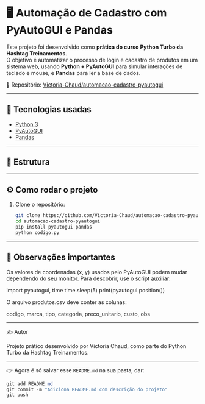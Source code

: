# 🖥️ Automação de Cadastro com PyAutoGUI e Pandas

Este projeto foi desenvolvido como **prática do curso Python Turbo da Hashtag Treinamentos**.  
O objetivo é automatizar o processo de login e cadastro de produtos em um sistema web, usando **Python + PyAutoGUI** para simular interações de teclado e mouse, e **Pandas** para ler a base de dados.

🔗 Repositório: [Victoria-Chaud/automacao-cadastro-pyautogui](https://github.com/Victoria-Chaud/automacao-cadastro-pyautogui)

---

## 🚀 Tecnologias usadas
- [Python 3](https://www.python.org/)
- [PyAutoGUI](https://pyautogui.readthedocs.io/)
- [Pandas](https://pandas.pydata.org/)

---

## 📂 Estrutura

---

## ⚙️ Como rodar o projeto

1. Clone o repositório:
   ```bash
   git clone https://github.com/Victoria-Chaud/automacao-cadastro-pyautogui.git
   cd automacao-cadastro-pyautogui
   pip install pyautogui pandas
   python codigo.py

---

## 📌 Observações importantes

Os valores de coordenadas (x, y) usados pelo PyAutoGUI podem mudar dependendo do seu monitor.
Para descobrir, use o script auxiliar:

import pyautogui, time
time.sleep(5)
print(pyautogui.position())

O arquivo produtos.csv deve conter as colunas:

codigo, marca, tipo, categoria, preco_unitario, custo, obs

---

✍️ Autor

Projeto prático desenvolvido por Victoria Chaud, como parte do Python Turbo da Hashtag Treinamentos.


---

👉 Agora é só salvar esse `README.md` na sua pasta, dar:  

```powershell
git add README.md
git commit -m "Adiciona README.md com descrição do projeto"
git push
